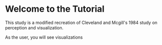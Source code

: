 # Welcome to the Tutorial

This study is a modified recreation of Cleveland and Mcgill's 1984 study on perception and visualization. 

As the user, you will see visualizations 
